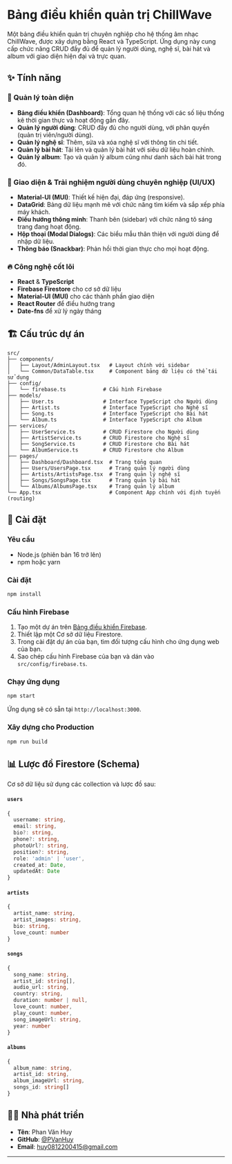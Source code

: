 # Bảng điều khiển quản trị ChillWave

Một bảng điều khiển quản trị chuyên nghiệp cho hệ thống âm nhạc ChillWave, được xây dựng bằng React và TypeScript. Ứng dụng này cung cấp chức năng CRUD đầy đủ để quản lý người dùng, nghệ sĩ, bài hát và album với giao diện hiện đại và trực quan.

## ✨ Tính năng

### 🎯 Quản lý toàn diện

- **Bảng điều khiển (Dashboard)**: Tổng quan hệ thống với các số liệu thống kê thời gian thực và hoạt động gần đây.
- **Quản lý người dùng**: CRUD đầy đủ cho người dùng, với phân quyền (quản trị viên/người dùng).
- **Quản lý nghệ sĩ**: Thêm, sửa và xóa nghệ sĩ với thông tin chi tiết.
- **Quản lý bài hát**: Tải lên và quản lý bài hát với siêu dữ liệu hoàn chỉnh.
- **Quản lý album**: Tạo và quản lý album cũng như danh sách bài hát trong đó.

### 🎨 Giao diện & Trải nghiệm người dùng chuyên nghiệp (UI/UX)

- **Material-UI (MUI)**: Thiết kế hiện đại, đáp ứng (responsive).
- **DataGrid**: Bảng dữ liệu mạnh mẽ với chức năng tìm kiếm và sắp xếp phía máy khách.
- **Điều hướng thông minh**: Thanh bên (sidebar) với chức năng tô sáng trang đang hoạt động.
- **Hộp thoại (Modal Dialogs)**: Các biểu mẫu thân thiện với người dùng để nhập dữ liệu.
- **Thông báo (Snackbar)**: Phản hồi thời gian thực cho mọi hoạt động.

### 🔥 Công nghệ cốt lõi

- **React** & **TypeScript**
- **Firebase Firestore** cho cơ sở dữ liệu
- **Material-UI (MUI)** cho các thành phần giao diện
- **React Router** để điều hướng trang
- **Date-fns** để xử lý ngày tháng

## 🏗️ Cấu trúc dự án

```
src/
├── components/
│   ├── Layout/AdminLayout.tsx   # Layout chính với sidebar
│   └── Common/DataTable.tsx     # Component bảng dữ liệu có thể tái sử dụng
├── config/
│   └── firebase.ts            # Cấu hình Firebase
├── models/
│   ├── User.ts                # Interface TypeScript cho Người dùng
│   ├── Artist.ts              # Interface TypeScript cho Nghệ sĩ
│   ├── Song.ts                # Interface TypeScript cho Bài hát
│   └── Album.ts               # Interface TypeScript cho Album
├── services/
│   ├── UserService.ts         # CRUD Firestore cho Người dùng
│   ├── ArtistService.ts       # CRUD Firestore cho Nghệ sĩ
│   ├── SongService.ts         # CRUD Firestore cho Bài hát
│   └── AlbumService.ts        # CRUD Firestore cho Album
├── pages/
│   ├── Dashboard/Dashboard.tsx  # Trang tổng quan
│   ├── Users/UsersPage.tsx      # Trang quản lý người dùng
│   ├── Artists/ArtistsPage.tsx  # Trang quản lý nghệ sĩ
│   ├── Songs/SongsPage.tsx      # Trang quản lý bài hát
│   └── Albums/AlbumsPage.tsx    # Trang quản lý album
└── App.tsx                      # Component App chính với định tuyến (routing)
```

## 🚀 Cài đặt

### Yêu cầu

- Node.js (phiên bản 16 trở lên)
- npm hoặc yarn

### Cài đặt

```bash
npm install
```

### Cấu hình Firebase

1.  Tạo một dự án trên [Bảng điều khiển Firebase](https://console.firebase.google.com/).
2.  Thiết lập một Cơ sở dữ liệu Firestore.
3.  Trong cài đặt dự án của bạn, tìm đối tượng cấu hình cho ứng dụng web của bạn.
4.  Sao chép cấu hình Firebase của bạn và dán vào `src/config/firebase.ts`.

### Chạy ứng dụng

```bash
npm start
```

Ứng dụng sẽ có sẵn tại `http://localhost:3000`.

### Xây dựng cho Production

```bash
npm run build
```

## 📊 Lược đồ Firestore (Schema)

Cơ sở dữ liệu sử dụng các collection và lược đồ sau:

#### `users`

```typescript
{
  username: string,
  email: string,
  bio?: string,
  phone?: string,
  photoUrl?: string,
  position?: string,
  role: 'admin' | 'user',
  created_at: Date,
  updatedAt: Date
}
```

#### `artists`

```typescript
{
  artist_name: string,
  artist_images: string,
  bio: string,
  love_count: number
}
```

#### `songs`

```typescript
{
  song_name: string,
  artist_id: string[],
  audio_url: string,
  country: string,
  duration: number | null,
  love_count: number,
  play_count: number,
  song_imageUrl: string,
  year: number
}
```

#### `albums`

```typescript
{
  album_name: string,
  artist_id: string,
  album_imageUrl: string,
  songs_id: string[]
}
```

## 🧑‍💻 Nhà phát triển

- **Tên**: Phan Văn Huy
- **GitHub**: [@PVanHuy](https://github.com/PVanHuy/Admin_Chillwave_App)
- **Email**: huy0812200415@gmail.com

---
